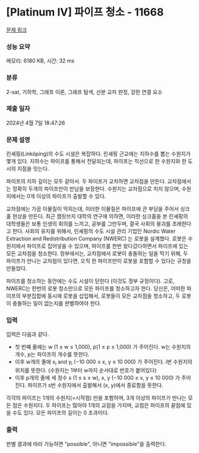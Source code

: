 # [Platinum IV] 파이프 청소 - 11668 

[문제 링크](https://www.acmicpc.net/problem/11668) 

### 성능 요약

메모리: 6180 KB, 시간: 32 ms

### 분류

2-sat, 기하학, 그래프 이론, 그래프 탐색, 선분 교차 판정, 강한 연결 요소

### 제출 일자

2024년 4월 7일 18:47:26

### 문제 설명

<p>린셰핑(Linköping)의 수도 시설은 복잡하다. 린셰핑 근교에는 지하수를 뽑는 수원지가 몇개 있다. 지하수는 파이프를 통해서 전달되는데, 파이프는 직선으로 한 수원지와 한 도시의 지점을 잇는다.</p>

<p>파이프의 지하 깊이는 모두 같아서. 두 파이프가 교차하면 교차점을 만든다. 교차점에서는 정확히 두개의 파이프만이 만남을 보장한다. 수원지는 교차점으로 치지 않으며, 수원지에서는 0개 이상의 파이프가 출발할 수 있다.</p>

<p>교차점에는 가끔 이물질이 막히는데, 이러한 이물질은 파이프에 큰 부담을 주어서 싱크홀 현상을 만든다. 최근 캠릿브지 대학의 연구에 의하면, 이러한 싱크홀을 본 린셰핑의 대학생들은 보통 인생의 회의를 느끼고, 공부를 그만두며, 결국 사회의 붕괴를 초래한다고 한다. 사회의 유지를 위해서, 린셰핑의 수도 시설 관리 기업인 Nordic Water Extraction and Redistribution Company (NWERC) 는 로봇을 설계했다. 로봇은 수원지에서 파이프로 집어넣을 수 있으며, 파이프를 한번 왔다갔다하면서 파이프에 있는 모든 교차점을 청소한다. 정부에서는, 교차점에서 로봇이 충돌하는 일을 막기 위해, 두 파이프가 만나는 교차점이 있다면, 오직 한 파이프만이 로봇을 포함할 수 있다는 규정을 만들었다.</p>

<p>파이프를 청소하는 동안에는 수도 시설이 닫힌다 (이것도 정부 규정이다). 고로, NWERC는 한번의 로봇 청소만으로 모든 파이프를 청소하고자 한다. 당신은, 어떠한 파이프의 부분집합에 동시에 로봇을 삽입해서, 로봇들이 모든 교차점을 청소하고, 두 로봇이 충돌하는 일이 없는지를 판별하여야 한다.</p>

### 입력 

 <p>입력은 다음과 같다.</p>

<ul>
	<li>첫 번째 줄에는 w (1 ≤ w ≤ 1,000), p(1 ≤ p ≤ 1,000) 가 주어진다. w는 수원지의 개수, p는 파이프의 개수를 뜻한다.</li>
	<li>이후 w개의 줄에 x<sub>i</sub> and y<sub>i</sub> (−10 000 ≤ x, y ≤ 10 000) 가 주어진다. i번 수원지의 위치를 뜻한다. (수원지는 1부터 w까지 순서대로 번호가 붙어있다)</li>
	<li>이후 p개의 줄에 세 정수 s (1 ≤ s ≤ w), x, y (−10 000 ≤ x, y ≤ 10 000) 가 주어진다. 파이프가 s번 수원지에서 출발해서 (x, y)에서 종료함을 뜻한다.</li>
</ul>

<p>각각의 파이프는 1개의 수원지(=시작점) 만을 포함하며, 3개 이상의 파이프가 만나는 모든 점은 수원지다. 두 파이프는 많아야 1개의 교점을 가지며, 교점은 파이프의 끝점에 있을 수도 있다. 모든 파이프의 길이는 0 초과이다.</p>

### 출력 

 <p>판별 결과에 따라 가능하면 "possible", 아니면 "impossible"을 출력한다.</p>

